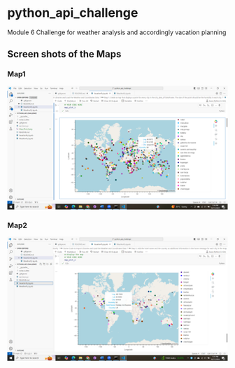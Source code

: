# python_api_challenge
Module 6 Challenge for weather analysis and accordingly vacation planning

## Screen shots of the Maps

### Map1

![alt text](Map_plot_1.png)



















### Map2

![alt text](Map_Plot_2.png)
